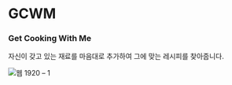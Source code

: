 # GCWM
### Get Cooking With Me    
자신이 갖고 있는 재료를 마음대로 추가하여 그에 맞는 레시피를 찾아줍니다.
    
![웹 1920 – 1](https://user-images.githubusercontent.com/79076150/150526075-92c78b51-0315-48c8-b389-47b53fbae645.png)

